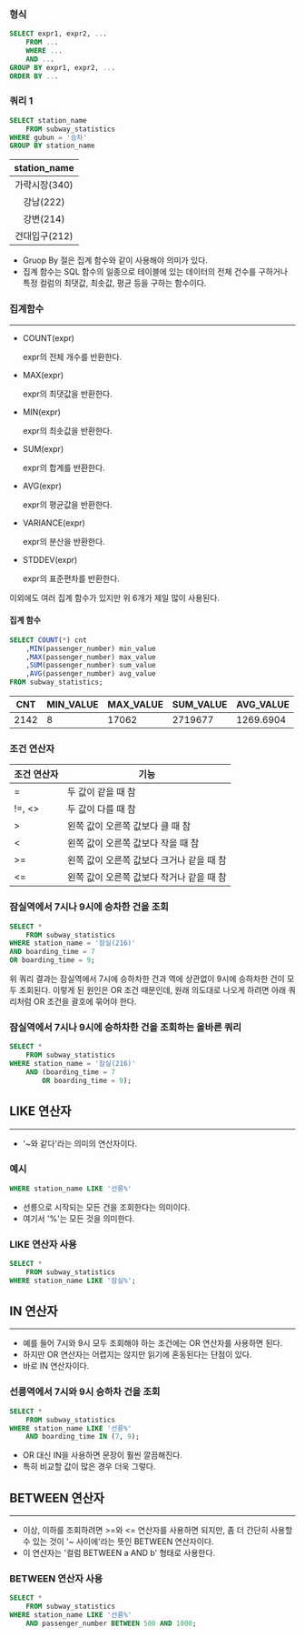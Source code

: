 ### 형식

```sql
SELECT expr1, expr2, ...
	FROM ...
	WHERE ...
	AND ...
GROUP BY expr1, expr2, ...
ORDER BY ...
```



### 쿼리 1

```sql
SELECT station_name
	FROM subway_statistics
WHERE gubun = '승차'
GROUP BY station_name
```

| station_name  |
| :-----------: |
| 가락시장(340) |
|   강남(222)   |
|   강변(214)   |
| 건대입구(212) |



- Gruop By 절은 집계 함수와 같이 사용해야 의미가 있다.
- 집계 함수는 SQL 함수의 일종으로 테이블에 있는 데이터의 전체 건수를 구하거나 특정 컬럼의 최댓값, 최솟값, 평균 등을 구하는 함수이다.



### 집계함수

---

- COUNT(expr)

  expr의 전체 개수를 반환한다.

- MAX(expr)

  expr의 최댓값을 반환한다.

- MIN(expr)

  expr의 최솟값을 반환한다.

- SUM(expr)

  expr의 합계를 반환한다.

- AVG(expr)

  expr의 평균값을 반환한다.

- VARIANCE(expr)

  expr의 분산을 반환한다.

- STDDEV(expr)

  expr의 표준편차를 반환한다.

이외에도 여러 집계 함수가 있지만 위 6개가 제일 많이 사용된다.



#### 집계 함수

```sql
SELECT COUNT(*) cnt
	,MIN(passenger_number) min_value
	,MAX(passenger_number) max_value
	,SUM(passenger_number) sum_value
	,AVG(passenger_number) avg_value
FROM subway_statistics;
```

| CNT  | MIN_VALUE | MAX_VALUE | SUM_VALUE | AVG_VALUE |
| ---- | --------- | --------- | --------- | --------- |
| 2142 | 8         | 17062     | 2719677   | 1269.6904 |



### 조건 연산자

| 조건 연산자 | 기능                                      |
| ----------- | ----------------------------------------- |
| =           | 두 값이 같을 때 참                        |
| !=, <>      | 두 값이 다를 때 참                        |
| >           | 왼쪽 값이 오른쪽 값보다 클 때 참          |
| <           | 왼쪽 값이 오른쪽 값보다 작을 때 참        |
| >=          | 왼쪽 값이 오른쪽 값보다 크거나 같을 때 참 |
| <=          | 왼쪽 값이 오른쪽 값보다 작거나 같을 때 참 |



### 잠실역에서 7시나 9시에 승차한 건을 조회

```sql
SELECT *
	FROM subway_statistics
WHERE station_name = '잠실(216)'
AND boarding_time = 7
OR boarding_time = 9;
```

위 쿼리 결과는 잠실역에서 7시에 승하차한 건과 역에 상관없이 9시에 승하차한 건이 모두 조회된다. 이렇게 된 원인은 OR 조건 때문인데, 원래 의도대로 나오게 하려면 아래 쿼리처럼 OR 조건을 괄호에 묶어야 한다.



### 잠실역에서 7시나 9시에 승하차한 건을 조회하는 올바른 쿼리

```sql
SELECT *
	FROM subway_statistics
WHERE station_name = '잠실(216)'
	AND (boarding_time = 7
        OR boarding_time = 9);
```



## LIKE 연산자

---

-   '~와 같다'라는 의미의 연산자이다.

### 예시

```sql
WHERE station_name LIKE '선릉%'
```

-   선릉으로 시작되는 모든 건을 조회한다는 의미이다.
-   여기서 '%'는 모든 것을 의미한다.



### LIKE 연산자 사용

```sql
SELECT *
	FROM subway_statistics
WHERE station_name LIKE '잠실%';
```



## IN 연산자

---

-   예를 들어 7시와 9시 모두 조회해야 하는 조건에는 OR 연산자를 사용하면 된다.
-   하지만 OR 연산자는 어렵지는 않지만 읽기에 혼동된다는 단점이 있다.
-   바로 IN 연산자이다.

### 선릉역에서 7시와 9시 승하차 건을 조회

```sql
SELECT *
	FROM subway_statistics
WHERE station_name LIKE '선릉%'
	AND boarding_time IN (7, 9);
```

-   OR 대신 IN을 사용하면 문장이 훨씬 깔끔해진다.
-   특히 비교할 값이 많은 경우 더욱 그렇다.



## BETWEEN 연산자

---

-   이상, 이하를 조회하려면 >=와 <= 연산자를 사용하면 되지만, 좀 더 간단히 사용할 수 있는 것이 '~ 사이에'라는 뜻인 BETWEEN 연산자이다.
-   이 연산자는 '컬럼 BETWEEN a AND b' 형태로 사용한다.



### BETWEEN 연산자 사용

```sql
SELECT *
	FROM subway_statistics
WHERE station_name LIKE '선릉%'
	AND passenger_number BETWEEN 500 AND 1000;
```



